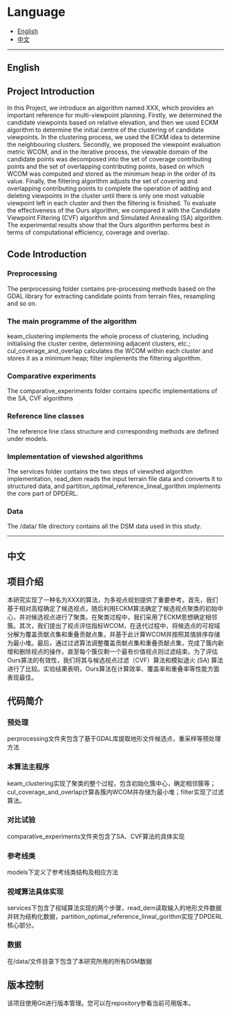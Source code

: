 # Language

- [English](#english)
- [中文](#中文)

---

## English
## Project Introduction
In this Project, we introduce an algorithm named XXX, which provides an important reference for multi-viewpoint planning. Firstly, we determined the candidate viewpoints based on relative elevation, and then we used ECKM algorithm to determine the initial centre of the clustering of candidate viewpoints. In the clustering process, we used the ECKM idea to determine the neighbouring clusters. Secondly, we proposed the viewpoint evaluation metric WCOM, and in the iterative process, the viewable domain of the candidate points was decomposed into the set of coverage contributing points and the set of overlapping contributing points, based on which WCOM was computed and stored as the minimum heap in the order of its value. Finally, the filtering algorithm adjusts the set of covering and overlapping contributing points to complete the operation of adding and deleting viewpoints in the cluster until there is only one most valuable viewpoint left in each cluster and then the filtering is finished. To evaluate the effectiveness of the Ours algorithm, we compared it with the Candidate Viewpoint Filtering (CVF) algorithm and Simulated Annealing (SA) algorithm. The experimental results show that the Ours algorithm performs best in terms of computational efficiency, coverage and overlap.

## Code Introduction
### Preprocessing
The perprocessing folder contains pre-processing methods based on the GDAL library for extracting candidate points from terrain files, resampling and so on.
### The main programme of the algorithm
keam_clustering implements the whole process of clustering, including initialising the cluster centre, determining adjacent clusters, etc.; cul_coverage_and_overlap calculates the WCOM within each cluster and stores it as a minimum heap; filter implements the filtering algorithm.
### Comparative experiments
The comparative_experiments folder contains specific implementations of the SA, CVF algorithms
### Reference line classes
The reference line class structure and corresponding methods are defined under models.
### Implementation of viewshed algorithms
The services folder contains the two steps of viewshed algorithm implementation, read_dem reads the input terrain file data and converts it to structured data, and partition_optimal_reference_lineal_gorithm implements the core part of DPDERL.
### Data
The /data/ file directory contains all the DSM data used in this study.

---

## 中文

## 项目介绍
本研究实现了一种名为XXX的算法，为多视点规划提供了重要参考。首先，我们基于相对高程确定了候选视点，随后利用ECKM算法确定了候选视点聚类的初始中心，并对候选视点进行了聚类。在聚类过程中，我们采用了ECKM思想确定相邻簇。其次，我们提出了视点评估指标WCOM，在迭代过程中，将候选点的可视域分解为覆盖贡献点集和重叠贡献点集，并基于此计算WCOM并按照其值排序存储为最小堆。最后，通过过滤算法调整覆盖贡献点集和重叠贡献点集，完成了簇内新增和删除视点的操作，直至每个簇仅剩一个最有价值视点则过滤结束。为了评估Ours算法的有效性，我们将其与候选视点过滤（CVF）算法和模拟退火 (SA) 算法进行了比较。实验结果表明，Ours算法在计算效率、覆盖率和重叠率等性能方面表现最佳。

## 代码简介
### 预处理
perprocessing文件夹包含了基于GDAL库提取地形文件候选点，重采样等预处理方法
### 本算法主程序
keam_clustering实现了聚类的整个过程，包含初始化簇中心，确定相邻簇等；cul_coverage_and_overlap计算各簇内WCOM并存储为最小堆；filter实现了过滤算法。
### 对比试验
comparative_experiments文件夹包含了SA、CVF算法的具体实现
### 参考线类
models下定义了参考线类结构及相应方法
### 视域算法具体实现
services下包含了视域算法实现的两个步骤，read_dem读取输入的地形文件数据并转为结构化数据，partition_optimal_reference_lineal_gorithm实现了DPDERL核心部分。
### 数据
在/data/文件目录下包含了本研究所用的所有DSM数据


## 版本控制

该项目使用Git进行版本管理。您可以在repository参看当前可用版本。

